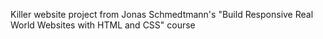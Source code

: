 Killer website project from Jonas Schmedtmann's "Build Responsive Real World Websites with HTML and CSS" course